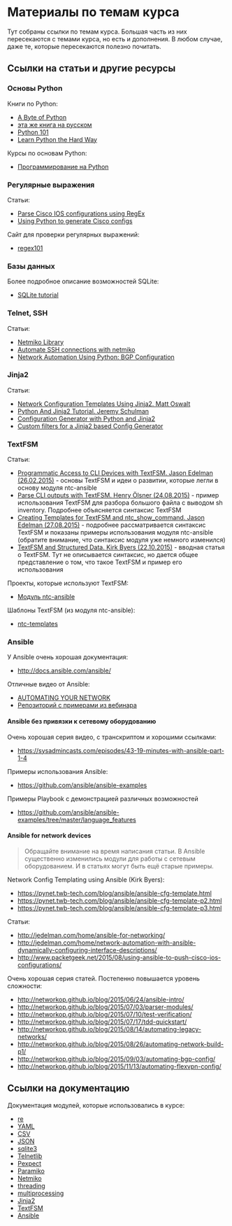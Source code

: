 # Материалы по темам курса

Тут собраны ссылки по темам курса.
Большая часть из них пересекаются с темами курса, но есть и дополнения.
В любом случае, даже те, которые пересекаются полезно почитать.


## Ссылки на статьи и другие ресурсы
### Основы Python

Книги по Python:
* [A Byte of Python](https://www.gitbook.com/book/swaroopch/byte-of-python/details)
 * [эта же книга на русском](http://wombat.org.ua/AByteOfPython/toc.html)
* [Python 101](https://leanpub.com/python_101)
* [Learn Python the Hard Way](https://learnpythonthehardway.org/book/)

Курсы по основам Python:
* [Программирование на Python](https://stepik.org/course/%D0%9F%D1%80%D0%BE%D0%B3%D1%80%D0%B0%D0%BC%D0%BC%D0%B8%D1%80%D0%BE%D0%B2%D0%B0%D0%BD%D0%B8%D0%B5-%D0%BD%D0%B0-Python-67)

### Регулярные выражения

Статьи:
* [Parse Cisco IOS configurations using RegEx](https://codingnetworker.com/2016/05/parse-cisco-ios-configurations-regex/)
* [Using Python to generate Cisco configs](https://notalwaysthenetwork.com/2014/04/01/using-python-to-generate-cisco-configs/)

Сайт для проверки регулярных выражений:
* [regex101](https://regex101.com/)

### Базы данных

Более подробное описание возможностей SQLite:
* [SQLite tutorial](http://www.sqlitetutorial.net/)

### Telnet, SSH

Статьи:
* [Netmiko Library](https://pynet.twb-tech.com/blog/automation/netmiko.html)
* [Automate SSH connections with netmiko](https://codingnetworker.com/2016/03/automate-ssh-connections-with-netmiko/)
* [Network Automation Using Python: BGP Configuration](http://www.networkcomputing.com/networking/network-automation-using-python-bgp-configuration/1423704194)

### Jinja2

Статьи:
* [Network Configuration Templates Using Jinja2. Matt Oswalt](https://keepingitclassless.net/2014/03/network-config-templates-jinja2/)
* [Python And Jinja2 Tutorial. Jeremy Schulman](http://packetpushers.net/python-jinja2-tutorial/)
* [Configuration Generator with Python and Jinja2](https://codingnetworker.com/2015/09/configuration-generator-with-python-and-jinja2/)
* [Custom filters for a Jinja2 based Config Generator](https://codingnetworker.com/2015/10/custom-filters-jinja2-config-generator/)

### TextFSM
Статьи:
* [Programmatic Access to CLI Devices with TextFSM. Jason Edelman (26.02.2015)](http://jedelman.com/home/programmatic-access-to-cli-devices-with-textfsm/) - основы TextFSM и идеи о развитии, которые легли в основу модуля ntc-ansible
* [Parse CLI outputs with TextFSM. Henry Ölsner (24.08.2015)](https://codingnetworker.com/2015/08/parse-cli-outputs-textfsm/) - пример использования TextFSM для разбора большого файла с выводом sh inventory. Подробнее объясняется синтаксис TextFSM
* [Creating Templates for TextFSM and ntc_show_command. Jason Edelman (27.08.2015)](http://jedelman.com/home/creating-templates-for-textfsm-and-ntc_show_command/) - подробнее рассматривается синтаксис TextFSM и показаны примеры использования модуля ntc-ansible (обратите внимание, что синтаксис модуля уже немного изменился)
* [TextFSM and Structured Data. Kirk Byers (22.10.2015)](https://pynet.twb-tech.com/blog/python/textfsm.html) - вводная статья о TextFSM. Тут не описывается синтаксис, но дается общее представление о том, что такое TextFSM и пример его использования

Проекты, которые используют TextFSM:
* [Модуль ntc-ansible](https://github.com/networktocode/ntc-ansible)

Шаблоны TextFSM (из модуля ntc-ansible):
* [ntc-templates](https://github.com/networktocode/ntc-templates/tree/89c57342b47c9990f0708226fb3f268c6b8c1549/templates)


### Ansible

У Ansible очень хорошая документация:
- http://docs.ansible.com/ansible/

Отличные видео от Ansible:
* [AUTOMATING YOUR NETWORK](https://www.ansible.com/webinars-training/automating-your-network)
 * [Репозиторий с примерами из вебинара](https://github.com/privateip/Ansible-Webinar-Mar2016)

#### Ansible без привязки к сетевому оборудованию

Очень хорошая серия видео, с транскриптом и хорошими ссылками:
- https://sysadmincasts.com/episodes/43-19-minutes-with-ansible-part-1-4

Примеры использования Ansible:
- https://github.com/ansible/ansible-examples

Примеры Playbook с демонстрацией различных возможностей
- https://github.com/ansible/ansible-examples/tree/master/language_features


#### Ansible for network devices

> Обращайте внимание на время написания статьи. В Ansible существенно изменились модули для работы с сетевым оборудованием. И в статьях могут быть ещё старые примеры.

Network Config Templating using Ansible (Kirk Byers):
- https://pynet.twb-tech.com/blog/ansible/ansible-cfg-template.html
- https://pynet.twb-tech.com/blog/ansible/ansible-cfg-template-p2.html
- https://pynet.twb-tech.com/blog/ansible/ansible-cfg-template-p3.html

Статьи:
- http://jedelman.com/home/ansible-for-networking/
- http://jedelman.com/home/network-automation-with-ansible-dynamically-configuring-interface-descriptions/
- http://www.packetgeek.net/2015/08/using-ansible-to-push-cisco-ios-configurations/

Очень хорошая серия статей. Постепенно повышается уровень сложности:
- http://networkop.github.io/blog/2015/06/24/ansible-intro/
- http://networkop.github.io/blog/2015/07/03/parser-modules/
- http://networkop.github.io/blog/2015/07/10/test-verification/
- http://networkop.github.io/blog/2015/07/17/tdd-quickstart/
- http://networkop.github.io/blog/2015/08/14/automating-legacy-networks/
- http://networkop.github.io/blog/2015/08/26/automating-network-build-p1/
- http://networkop.github.io/blog/2015/09/03/automating-bgp-config/
- http://networkop.github.io/blog/2015/11/13/automating-flexvpn-config/


## Ссылки на документацию

Документация модулей, которые использовались в курсе:
* [re](https://docs.python.org/2/library/re.html)
* [YAML](http://pyyaml.org/wiki/PyYAMLDocumentation)
* [CSV](https://docs.python.org/2/library/csv.html)
* [JSON](https://docs.python.org/2/library/json.html)
* [sqlite3](https://docs.python.org/2/library/sqlite3.html)
* [Telnetlib](https://docs.python.org/2/library/telnetlib.html)
* [Pexpect](https://pexpect.readthedocs.io/en/stable/)
* [Paramiko](http://docs.paramiko.org/en/2.0/)
* [Netmiko](https://pynet.twb-tech.com/blog/automation/netmiko.html)
* [threading](https://docs.python.org/2/library/threading.html)
* [multiprocessing](https://docs.python.org/2/library/multiprocessing.html)
* [Jinja2](http://jinja.pocoo.org/docs/dev/)
* [TextFSM](https://github.com/google/textfsm/wiki)
* [Ansible](http://docs.ansible.com/ansible/)
